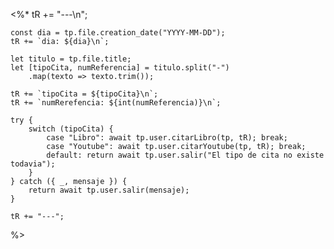 <%* 
	tR += "---\n"; 

	const dia = tp.file.creation_date("YYYY-MM-DD");
	tR += `dia: ${dia}\n`;

	let titulo = tp.file.title;
	let [tipoCita, numReferencia] = titulo.split("-")
		.map(texto => texto.trim());
	
	tR += `tipoCita = ${tipoCita}\n`;
	tR += `numRerefencia: ${int(numReferencia)}\n`;

	try {
		switch (tipoCita) {
			case "Libro": await tp.user.citarLibro(tp, tR); break;
			case "Youtube": await tp.user.citarYoutube(tp, tR); break;
			default: return await tp.user.salir("El tipo de cita no existe todavia");
		}
	} catch ({ _, mensaje }) {
		return await tp.user.salir(mensaje);
	}

	tR += "---";
%>